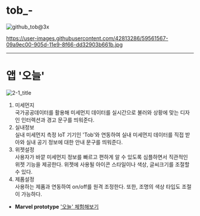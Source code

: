 # tob_-

![github_tob@3x](https://user-images.githubusercontent.com/42813286/59561232-c5b4e800-9058-11e9-8977-f2f85cf1071e.png)

https://user-images.githubusercontent.com/42813286/59561567-09a9ec00-905d-11e9-8f66-dd32903b661b.jpg

-------------------------------------
# 앱 '오늘'

![2-1_title](https://user-images.githubusercontent.com/42813286/59560988-3eb24080-9055-11e9-9481-c931f27a93a6.png)

1. 미세먼지      
  국가공공데이터를 활용해 미세먼지 데이터를 실시간으로 불러와 상황에 맞는 디자인 인터렉션과 경고 문구를 띄워준다.
2. 실내정보  
  실내 미세먼지 측정 IoT 기기인 'Tob'와 연동하여 실내 미세먼지 데이터를 직접 받아와 실내 공기 정보에 대한 안내 문구를 띄워준다.
3. 위젯설정      
   사용자가 바깥 미세먼지 정보를 빠르고 편하게 알 수 있도록 심플하면서 직관적인 위젯 기능을 제공한다. 위젯에 사용될 아이콘 스타일이나 색상, 글씨크기를 조절할 수 있다.
4. 제품설정      
  사용하는 제품과 연동하여 on/off를 원격 조정한다. 또한, 조명의 색상 타입도 조절이 가능하다.

* __Marvel prototype__
['오늘' 체험해보기](https://marvelapp.com/5hh4jj6 'marvelapp')


